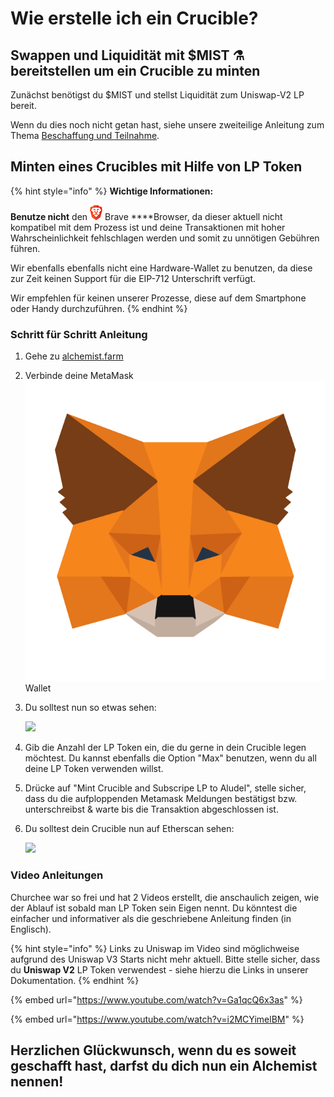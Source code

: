 # Wie erstelle ich ein Crucible?

## Swappen und Liquidität mit $MIST ⚗️ bereitstellen um ein Crucible zu minten

Zunächst benötigst du $MIST  und stellst Liquidität zum Uniswap-V2 LP bereit.

Wenn du dies noch nicht getan hast, siehe unsere zweiteilige Anleitung zum Thema [Beschaffung und Teilnahme](../../acquiring-and-subscribing.md).

## Minten eines Crucibles mit Hilfe von LP Token

{% hint style="info" %}
**Wichtige Informationen:** 

**Benutze nicht** den ![](../../.gitbook/assets/brave.png) Brave ****Browser, da dieser aktuell nicht kompatibel mit dem Prozess ist und deine Transaktionen mit hoher Wahrscheinlichkeit fehlschlagen werden und somit zu unnötigen Gebühren führen.

Wir ebenfalls ebenfalls nicht eine Hardware-Wallet zu benutzen, da diese zur Zeit keinen Support für die EIP-712 Unterschrift verfügt.

Wir empfehlen für keinen unserer Prozesse, diese auf dem Smartphone oder Handy durchzuführen.
{% endhint %}

### Schritt für Schritt Anleitung

1. Gehe zu [alchemist.farm](https://alchemist.farm/)
2. Verbinde deine MetaMask![](../../.gitbook/assets/metamask-fox.svg) Wallet
3. Du solltest nun so etwas sehen:

    ![](https://i.imgur.com/eimfv0e.png)

4. Gib die Anzahl der LP Token ein, die du gerne in dein Crucible legen möchtest. Du kannst ebenfalls die Option "Max" benutzen, wenn du all deine LP Token verwenden willst.
5. Drücke auf "Mint Crucible and Subscripe LP to Aludel", stelle sicher, dass du die aufploppenden Metamask Meldungen bestätigst bzw. unterschreibst & warte bis die Transaktion abgeschlossen ist.
6. Du solltest dein Crucible nun auf Etherscan sehen:

    ![](https://i.imgur.com/9VBX6M6.png)

### Video Anleitungen

Churchee war so frei und hat 2 Videos erstellt, die anschaulich zeigen, wie der Ablauf ist sobald man LP Token sein Eigen nennt. Du könntest die einfacher und informativer als die geschriebene Anleitung finden \(in Englisch\).

{% hint style="info" %}
Links zu Uniswap im Video sind möglichweise aufgrund des Uniswap V3 Starts nicht mehr aktuell. Bitte stelle sicher, dass du **Uniswap V2** LP Token verwendest - siehe hierzu die Links in unserer Dokumentation.
{% endhint %}

{% embed url="https://www.youtube.com/watch?v=Ga1qcQ6x3as" %}

{% embed url="https://www.youtube.com/watch?v=i2MCYimelBM" %}

## **Herzlichen Glückwunsch, wenn du es soweit geschafft hast, darfst du dich nun ein Alchemist nennen!**

